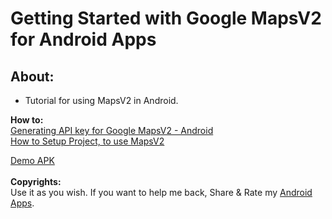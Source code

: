 Getting Started with Google MapsV2 for Android Apps
=
About:
-
   * Tutorial for using MapsV2 in Android.<br>


__How to:__ 
<br>[Generating API key for Google MapsV2 - Android](http://venomvendor.blogspot.com/2013/04/generating-api-key-for-google-mapsv2.html)
<br>[How to Setup Project, to use MapsV2](http://venomvendor.blogspot.com/2013/04/getting-started-with-google-mapv2-for.html)
<br>

[Demo APK](https://raw.github.com/VenomVendor/MapsV2/master/bin/MapsV2.apk "Download APK before you try ")
<br><br>
__Copyrights:__
<br>Use it as you wish. If you want to help me back, Share & Rate my [Android Apps](https://play.google.com/store/apps/developer?id=VenomVendor "Apps by VenomVendor").